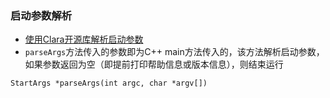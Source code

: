 ### 启动参数解析

- [使用Clara开源库解析启动参数](https://github.com/catchorg/Clara)
- ```parseArgs```方法传入的参数即为C++ main方法传入的，该方法解析启动参数，如果参数返回为空（即提前打印帮助信息或版本信息），则结束运行
```
StartArgs *parseArgs(int argc, char *argv[])
```
